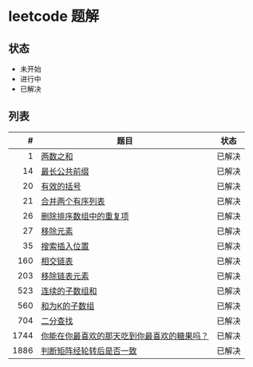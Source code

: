 # leetcode 题解

## 状态

-   未开始
-   进行中
-   已解决

## 列表

|    # | 题目                                                                                                                  | 状态   |
|-----:|-----------------------------------------------------------------------------------------------------------------------|--------|
|    1 | [两数之和](./problems/1.two-sum.md)                                                                                   | 已解决 |
|   14 | [最长公共前缀](./problems/14.longest-common-prefix.md)                                                                | 已解决 |
|   20 | [有效的括号](./problems/20.valid-parentheses.md)                                                                      | 已解决 |
|   21 | [合并两个有序列表](./problems/21.merge-two-sorted-lists.md)                                                           | 已解决 |
|   26 | [删除排序数组中的重复项](./problems/26.remove-duplicates-from-sorted-array.md)                                        | 已解决 |
|   27 | [移除元素](./problems/27.remove-element.md)                                                                           | 已解决 |
|   35 | [搜索插入位置](./problems/35.search-insert-position.md)                                                               | 已解决 |
|  160 | [相交链表](./problems/160.intersection-of-two-linked-lists.md)                                                        | 已解决 |
|  203 | [移除链表元素](./problems/203.remove-linked-list-elements.md)                                                         | 已解决 |
|  523 | [连续的子数组和](./problems/523.continuous-subarray-sum.md)                                                           | 已解决 |
|  560 | [和为K的子数组](./problems/560.subarray-sum-equals-k.md)                                                              | 已解决 |
|  704 | [二分查找](./problems/704.binary-search.md)                                                                           | 已解决 |
| 1744 | [你能在你最喜欢的那天吃到你最喜欢的糖果吗？](./problems/1744.can-you-eat-your-favorite-candy-on-your-favorite-day.md) | 已解决 |
| 1886 | [判断矩阵经轮转后是否一致](./problems/determine-whether-matrix-can-be-obtained-by-rotation.md)                  | 已解决 |
